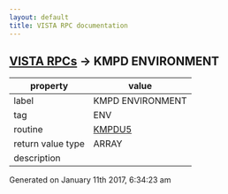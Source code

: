 ```yaml
---
layout: default
title: VISTA RPC documentation
---
```




## [VISTA RPCs](TableOfContent.md) &#8594; KMPD ENVIRONMENT 

 property | value 
--- | --- 
 label | KMPD ENVIRONMENT
 tag | ENV
 routine | [KMPDU5](http://code.osehra.org/dox/Routine_KMPDU5_source.html)
 return value type | ARRAY
 description | 




Generated on January 11th 2017, 6:34:23 am